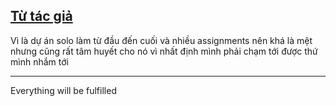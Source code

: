 ## [Từ tác giả](https://github.com/phandinhhai123/movie)
Vì là dự án solo làm từ đầu đến cuối và nhiều assignments nên khá là mệt nhưng cũng rất tâm huyết cho nó vì nhất định mình phải chạm tới được thứ mình nhắm tới
***
Everything will be fulfilled
